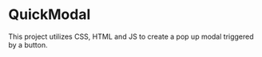 # QuickModal

This project utilizes CSS, HTML and JS to create a pop up modal triggered by a button. 
